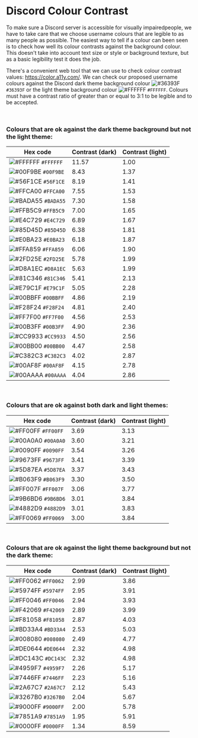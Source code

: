 # Discord Colour Contrast

To make sure a Discord server is accessible for visually impairedpeople, we have to take care that we choose username colours that are legible to as many people as possible. The easiest way to tell if a colour can been seen is to check how well its colour contrasts against the background colour. This doesn't take into account text size or style or background texture, but as a basic legibility test it does the job.

There's a convenient web tool that we can use to check colour contrast values: https://color.a11y.com/. We can check our proposed username colours against the Discord dark theme background colour ![#36393F](https://via.placeholder.com/15/36393F/000000?text=+) `#36393F` or the light theme background colour ![#FFFFFF](https://via.placeholder.com/15/FFFFFF/000000?text=+) `#FFFFFF`. Colours must have a contrast ratio of greater than or equal to 3:1 to be legible and to be accepted.

&nbsp;

### Colours that are ok against the dark theme background but not the light theme:

|Hex code                                                                   |Contrast (dark)|Contrast (light)|
|---------------------------------------------------------------------------|---------------|----------------|
| ![#FFFFFF](https://via.placeholder.com/15/FFFFFF/000000?text=+) `#FFFFFF` | 11.57         | 1.00           |
| ![#00F9BE](https://via.placeholder.com/15/00F9BE/000000?text=+) `#00F9BE` | 8.43          | 1.37           |
| ![#56F1CE](https://via.placeholder.com/15/56F1CE/000000?text=+) `#56F1CE` | 8.19          | 1.41           |
| ![#FFCA00](https://via.placeholder.com/15/FFCA00/000000?text=+) `#FFCA00` | 7.55          | 1.53           |
| ![#BADA55](https://via.placeholder.com/15/BADA55/000000?text=+) `#BADA55` | 7.30          | 1.58           |
| ![#FFB5C9](https://via.placeholder.com/15/FFB5C9/000000?text=+) `#FFB5C9` | 7.00          | 1.65           |
| ![#E4C729](https://via.placeholder.com/15/E4C729/000000?text=+) `#E4C729` | 6.89          | 1.67           |
| ![#85D45D](https://via.placeholder.com/15/85D45D/000000?text=+) `#85D45D` | 6.38          | 1.81           |
| ![#E0BA23](https://via.placeholder.com/15/E0BA23/000000?text=+) `#E0BA23` | 6.18          | 1.87           |
| ![#FFA859](https://via.placeholder.com/15/FFA859/000000?text=+) `#FFA859` | 6.06          | 1.90           |
| ![#2FD25E](https://via.placeholder.com/15/2FD25E/000000?text=+) `#2FD25E` | 5.78          | 1.99           |
| ![#D8A1EC](https://via.placeholder.com/15/D8A1EC/000000?text=+) `#D8A1EC` | 5.63          | 1.99           |
| ![#81C346](https://via.placeholder.com/15/81C346/000000?text=+) `#81C346` | 5.41          | 2.13           |
| ![#E79C1F](https://via.placeholder.com/15/E79C1F/000000?text=+) `#E79C1F` | 5.05          | 2.28           |
| ![#00BBFF](https://via.placeholder.com/15/00BBFF/000000?text=+) `#00BBFF` | 4.86          | 2.19           |
| ![#F28F24](https://via.placeholder.com/15/F28F24/000000?text=+) `#F28F24` | 4.81          | 2.40           |
| ![#FF7F00](https://via.placeholder.com/15/FF7F00/000000?text=+) `#FF7F00` | 4.56          | 2.53           |
| ![#00B3FF](https://via.placeholder.com/15/00B3FF/000000?text=+) `#00B3FF` | 4.90          | 2.36           |
| ![#CC9933](https://via.placeholder.com/15/CC9933/000000?text=+) `#CC9933` | 4.50          | 2.56           |
| ![#00BB00](https://via.placeholder.com/15/00BB00/000000?text=+) `#00BB00` | 4.47          | 2.58           |
| ![#C382C3](https://via.placeholder.com/15/C382C3/000000?text=+) `#C382C3` | 4.02          | 2.87           |
| ![#00AF8F](https://via.placeholder.com/15/00AF8F/000000?text=+) `#00AF8F` | 4.15          | 2.78           |
| ![#00AAAA](https://via.placeholder.com/15/00AAAA/000000?text=+) `#00AAAA` | 4.04          | 2.86           |

&nbsp;

### Colours that are ok against both dark and light themes:

|Hex code                                                                   |Contrast (dark)|Contrast (light)|
|---------------------------------------------------------------------------|---------------|----------------|
| ![#FF00FF](https://via.placeholder.com/15/FF00FF/000000?text=+) `#FF00FF` | 3.69          | 3.13           |
| ![#00A0A0](https://via.placeholder.com/15/00A0A0/000000?text=+) `#00A0A0` | 3.60          | 3.21           |
| ![#0090FF](https://via.placeholder.com/15/0090FF/000000?text=+) `#0090FF` | 3.54          | 3.26           |
| ![#9673FF](https://via.placeholder.com/15/9673FF/000000?text=+) `#9673FF` | 3.41          | 3.39           |
| ![#5D87EA](https://via.placeholder.com/15/5D87EA/000000?text=+) `#5D87EA` | 3.37          | 3.43           |
| ![#B063F9](https://via.placeholder.com/15/B063F9/000000?text=+) `#B063F9` | 3.30          | 3.50           |
| ![#FF007F](https://via.placeholder.com/15/FF007F/000000?text=+) `#FF007F` | 3.06          | 3.77           |
| ![#9B6BD6](https://via.placeholder.com/15/9B6BD6/000000?text=+) `#9B6BD6` | 3.01          | 3.84           |
| ![#4882D9](https://via.placeholder.com/15/4882D9/000000?text=+) `#4882D9` | 3.01          | 3.83           |
| ![#FF0069](https://via.placeholder.com/15/FF0069/000000?text=+) `#FF0069` | 3.00          | 3.84           |

&nbsp;

### Colours that are ok against the light theme background but not the dark theme:

|Hex code                                                                   |Contrast (dark)|Contrast (light)|
|---------------------------------------------------------------------------|---------------|----------------|
| ![#FF0062](https://via.placeholder.com/15/FF0062/000000?text=+) `#FF0062` | 2.99          | 3.86           |
| ![#5974FF](https://via.placeholder.com/15/5974FF/000000?text=+) `#5974FF` | 2.95          | 3.91           |
| ![#FF0046](https://via.placeholder.com/15/FF0046/000000?text=+) `#FF0046` | 2.94          | 3.93           |
| ![#F42069](https://via.placeholder.com/15/F42069/000000?text=+) `#F42069` | 2.89          | 3.99           |
| ![#F81058](https://via.placeholder.com/15/F81058/000000?text=+) `#F81058` | 2.87          | 4.03           |
| ![#BD33A4](https://via.placeholder.com/15/BD33A4/000000?text=+) `#BD33A4` | 2.53          | 5.03           |
| ![#008080](https://via.placeholder.com/15/008080/000000?text=+) `#008080` | 2.49          | 4.77           |
| ![#DE0644](https://via.placeholder.com/15/DE0644/000000?text=+) `#DE0644` | 2.32          | 4.98           |
| ![#DC143C](https://via.placeholder.com/15/DC143C/000000?text=+) `#DC143C` | 2.32          | 4.98           |
| ![#4959F7](https://via.placeholder.com/15/4959F7/000000?text=+) `#4959F7` | 2.26          | 5.17           |
| ![#7446FF](https://via.placeholder.com/15/7446FF/000000?text=+) `#7446FF` | 2.23          | 5.16           |
| ![#2A67C7](https://via.placeholder.com/15/2A67C7/000000?text=+) `#2A67C7` | 2.12          | 5.43           |
| ![#3267B0](https://via.placeholder.com/15/3267B0/000000?text=+) `#3267B0` | 2.04          | 5.67           |
| ![#9000FF](https://via.placeholder.com/15/9000FF/000000?text=+) `#9000FF` | 2.00          | 5.78           |
| ![#7851A9](https://via.placeholder.com/15/7851A9/000000?text=+) `#7851A9` | 1.95          | 5.91           |
| ![#0000FF](https://via.placeholder.com/15/0000FF/000000?text=+) `#0000FF` | 1.34          | 8.59           |
